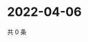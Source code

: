 # 2022-04-06

共 0 条

<!-- BEGIN WEIBO -->
<!-- 最后更新时间 Wed Apr 06 2022 02:19:14 GMT+0800 (China Standard Time) -->

<!-- END WEIBO -->

